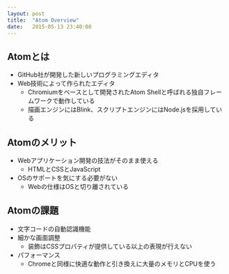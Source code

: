 ```yaml
---
layout: post
title:  "Atom Overview"
date:   2015-05-13 23:40:00
---
```


## Atomとは

* GitHub社が開発した新しいプログラミングエディタ
* Web技術によって作られたエディタ
  * Chromiumをベースとして開発されたAtom Shellと呼ばれる独自フレームワークで動作している
  * 描画エンジンにはBlink、スクリプトエンジンにはNode.jsを採用している


## Atomのメリット

* Webアプリケーション開発の技法がそのまま使える
  * HTMLとCSSとJavaScript
* OSのサポートを気にする必要がない
  * Webの仕様はOSと切り離されている


## Atomの課題

* 文字コードの自動認識機能
* 細かな画面調整
  * 装飾はCSSプロパティが提供している以上の表現が行えない
* パフォーマンス
  * Chromeと同様に快適な動作と引き換えに大量のメモリとCPUを使う
